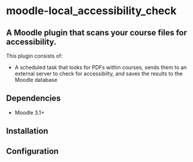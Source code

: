 # moodle-local_accessibility_check
## A Moodle plugin that scans your course files for accessibility.

This plugin consists of: 

* A scheduled task that looks for PDFs within courses, sends them to an external server to check for accessibilty, and saves the results to the Moodle database

## Dependencies
* Moodle 3.1+

## Installation

## Configuration